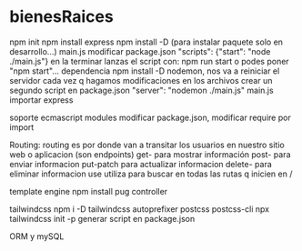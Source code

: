# bienesRaices

npm init
npm install express
npm install -D (para instalar paquete solo en desarrollo...)
main.js
modificar package.json "scripts": {"start": "node ./main.js"}
en la terminar lanzas el script con: npm run start
o podes poner "npm start"...
dependencia npm install -D nodemon, nos va a reiniciar el servidor cada vez q hagamos modificaciones en los archivos
crear un segundo script en package.json "server": "nodemon ./main.js"
main.js importar express

soporte ecmascript modules modificar package.json, modificar require por import

Routing: routing es por donde van a transitar los usuarios en nuestro sitio web o aplicacion (son endpoints)
get-  para mostrar información 
post- para enviar informacion
put-patch para actualizar informacion
delete- para eliminar informacion
use utiliza para buscar en todas las rutas q inicien en /

template engine
npm install pug
controller

tailwindcss
npm i -D tailwindcss autoprefixer postcss postcss-cli
npx tailwindcss init -p
generar script en package.json

ORM y mySQL